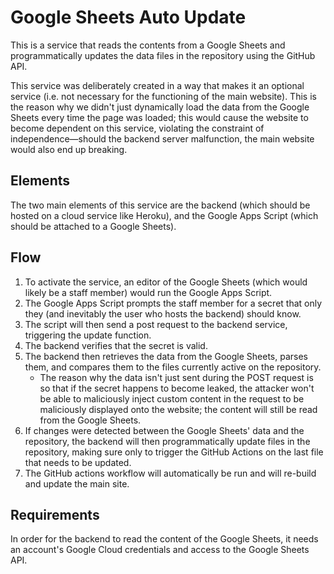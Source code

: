 # Google Sheets Auto Update

This is a service that reads the contents from a Google Sheets and programmatically updates the data files in the repository using the GitHub API.

This service was deliberately created in a way that makes it an optional service (i.e. not necessary for the functioning of the main website). This is the reason why we didn't just dynamically load the data from the Google Sheets every time the page was loaded; this would cause the website to become dependent on this service, violating the constraint of independence—should the backend server malfunction, the main website would also end up breaking.

## Elements

The two main elements of this service are the backend (which should be hosted on a cloud service like Heroku), and the Google Apps Script (which should be attached to a Google Sheets).

## Flow

1. To activate the service, an editor of the Google Sheets (which would likely be a staff member) would run the Google Apps Script.
2. The Google Apps Script prompts the staff member for a secret that only they (and inevitably the user who hosts the backend) should know.
3. The script will then send a post request to the backend service, triggering the update function.
4. The backend verifies that the secret is valid.
5. The backend then retrieves the data from the Google Sheets, parses them, and compares them to the files currently active on the repository.
   - The reason why the data isn't just sent during the POST request is so that if the secret happens to become leaked, the attacker won't be able to maliciously inject custom content in the request to be maliciously displayed onto the website; the content will still be read from the Google Sheets.
6. If changes were detected between the Google Sheets' data and the repository, the backend will then programmatically update files in the repository, making sure only to trigger the GitHub Actions on the last file that needs to be updated.
7. The GitHub actions workflow will automatically be run and will re-build and update the main site.

## Requirements

In order for the backend to read the content of the Google Sheets, it needs an account's Google Cloud credentials and access to the Google Sheets API.
